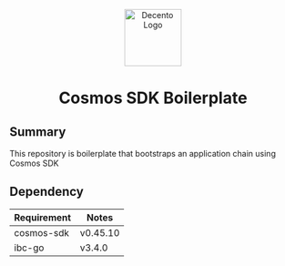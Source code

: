 <p align="center">
    <a href="https://decento.xyz" target="_blank" rel="noopener noreferrer"><img width="100" src="https://user-images.githubusercontent.com/20435620/217751201-b652bd9e-9926-4067-809c-4c23edac5c89.png" alt="Decento Logo"></a>
</p>
<h1 align="center">
    Cosmos SDK Boilerplate
</h1>

## Summary

This repository is boilerplate that bootstraps an application chain using Cosmos SDK

## Dependency

| Requirement | Notes    |
|-------------|----------|
| cosmos-sdk  | v0.45.10 |
| ibc-go      | v3.4.0   |
